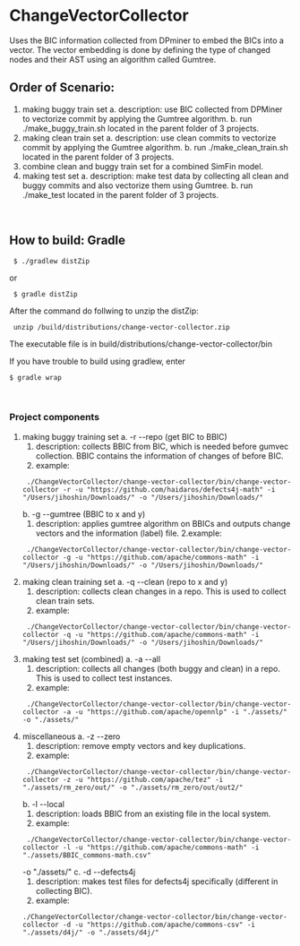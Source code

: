 # ChangeVectorCollector

Uses the BIC information collected from DPminer to embed the BICs into a vector.
The vector embedding is done by defining the type of changed nodes and their AST using an algorithm called Gumtree.

## Order of Scenario:
1. making buggy train set
    a. description: use BIC collected from DPMiner to vectorize commit by applying the Gumtree algorithm.
    b. run ./make_buggy_train.sh located in the parent folder of 3 projects.
2. making clean train set
    a. description: use clean commits to vectorize commit by applying the Gumtree algorithm.
    b. run ./make_clean_train.sh located in the parent folder of 3 projects.
3. combine clean and buggy train set for a combined SimFin model.
4. making test set
    a. description: make test data by collecting all clean and buggy commits and also vectorize them using Gumtree.
    b. run ./make_test located in the parent folder of 3 projects.

<br>

## How to build: Gradle
<pre><code> $ ./gradlew distZip </code></pre>
or
<pre><code> $ gradle distZip </code></pre>

After the command do follwing to unzip the distZip:
<pre><code> unzip /build/distributions/change-vector-collector.zip </code></pre>

The executable file is in build/distributions/change-vector-collector/bin

If you have trouble to build using gradlew, enter
<pre><code>$ gradle wrap</code></pre>

 <br>

### Project components
1. making buggy training set
    a. -r --repo (get BIC to BBIC)
    1. description: collects BBIC from BIC, which is needed before gumvec collection. BBIC contains the information of changes of before BIC.
    2. example:
    <pre><code> ./ChangeVectorCollector/change-vector-collector/bin/change-vector-collector -r -u "https://github.com/haidaros/defects4j-math" -i "/Users/jihoshin/Downloads/" -o "/Users/jihoshin/Downloads/" </code></pre>
    b. -g --gumtree (BBIC to x and y)
    1. description: applies gumtree algorithm on BBICs and outputs change vectors and the information (label) file.
    2.example:
    <pre><code> ./ChangeVectorCollector/change-vector-collector/bin/change-vector-collector -g -u "https://github.com/apache/commons-math" -i "/Users/jihoshin/Downloads/" -o "/Users/jihoshin/Downloads/" </code></pre>
2. making clean training set
    a. -q --clean (repo to x and y)
    1. description: collects clean changes in a repo. This is used to collect clean train sets. 
    2. example:
    <pre><code> ./ChangeVectorCollector/change-vector-collector/bin/change-vector-collector -q -u "https://github.com/apache/commons-math" -i "/Users/jihoshin/Downloads/" -o "/Users/jihoshin/Downloads/" </code></pre>
3. making test set (combined)
    a. -a --all
    1. description: collects all changes (both buggy and clean) in a repo. This is used to collect test instances.
    2. example:
    <pre><code> ./ChangeVectorCollector/change-vector-collector/bin/change-vector-collector -a -u "https://github.com/apache/opennlp" -i "./assets/" -o "./assets/" </code></pre>
4. miscellaneous
    a. -z --zero
    1. description: remove empty vectors and key duplications.
    2. example:
    <pre><code> ./ChangeVectorCollector/change-vector-collector/bin/change-vector-collector -z -u "https://github.com/apache/tez" -i "./assets/rm_zero/out/" -o "./assets/rm_zero/out/out2/" </code></pre>
    b. -l --local
    1. description: loads BBIC from an existing file in the local system.
    2. example:
    <pre><code> ./ChangeVectorCollector/change-vector-collector/bin/change-vector-collector -l -u "https://github.com/apache/commons-math" -i "./assets/BBIC_commons-math.csv" </code></pre>-o "./assets/"
    c. -d --defects4j
    1. description: makes test files for defects4j specifically (different in collecting BIC).
    2. example:
    <pre><code>./ChangeVectorCollector/change-vector-collector/bin/change-vector-collector -d -u "https://github.com/apache/commons-csv" -i "./assets/d4j/" -o "./assets/d4j/" </code></pre>
